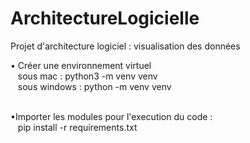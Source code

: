 # ArchitectureLogicielle
Projet d'architecture logiciel : visualisation des données

• Créer une environnement virtuel <br/>
&nbsp;&nbsp;&nbsp;sous mac : python3 -m venv venv<br/>
&nbsp;&nbsp;&nbsp;sous windows : python -m venv venv<br/><br/>

•Importer les modules pour l'execution du code :<br/>
&nbsp;&nbsp;&nbsp;pip install -r requirements.txt<br/>
